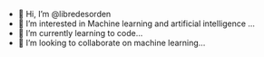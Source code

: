 - 👋 Hi, I’m @libredesorden
- 👀 I’m interested in Machine learning and artificial intelligence ...
- 🌱 I’m currently learning to code...
- 💞️ I’m looking to collaborate on machine learning...

<!---
libredesorden/libredesorden is a ✨ special ✨ repository because its `README.md` (this file) appears on your GitHub profile.
You can click the Preview link to take a look at your changes.
--->

